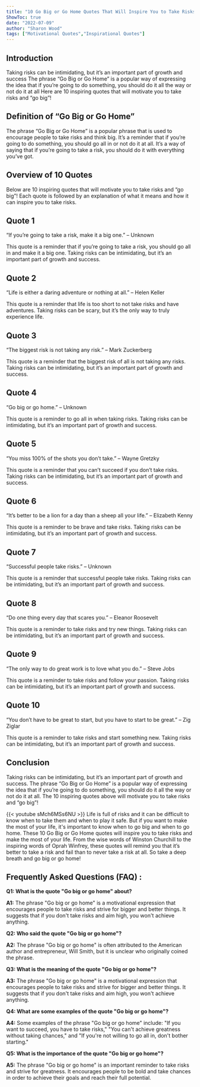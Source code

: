```yaml
---
title: "10 Go Big or Go Home Quotes That Will Inspire You to Take Risks!"
ShowToc: true 
date: "2022-07-09"
author: "Sharon Wood" 
tags: ["Motivational Quotes","Inspirational Quotes"]
---
```

## Introduction

Taking risks can be intimidating, but it’s an important part of growth and success The phrase “Go Big or Go Home” is a popular way of expressing the idea that if you’re going to do something, you should do it all the way or not do it at all Here are 10 inspiring quotes that will motivate you to take risks and “go big”!

## Definition of “Go Big or Go Home”

The phrase “Go Big or Go Home” is a popular phrase that is used to encourage people to take risks and think big. It’s a reminder that if you’re going to do something, you should go all in or not do it at all. It’s a way of saying that if you’re going to take a risk, you should do it with everything you’ve got. 

## Overview of 10 Quotes

Below are 10 inspiring quotes that will motivate you to take risks and “go big”! Each quote is followed by an explanation of what it means and how it can inspire you to take risks. 

## Quote 1

“If you’re going to take a risk, make it a big one.” – Unknown

This quote is a reminder that if you’re going to take a risk, you should go all in and make it a big one. Taking risks can be intimidating, but it’s an important part of growth and success. 

## Quote 2

“Life is either a daring adventure or nothing at all.” – Helen Keller

This quote is a reminder that life is too short to not take risks and have adventures. Taking risks can be scary, but it’s the only way to truly experience life. 

## Quote 3

“The biggest risk is not taking any risk.” – Mark Zuckerberg

This quote is a reminder that the biggest risk of all is not taking any risks. Taking risks can be intimidating, but it’s an important part of growth and success. 

## Quote 4

“Go big or go home.” – Unknown

This quote is a reminder to go all in when taking risks. Taking risks can be intimidating, but it’s an important part of growth and success. 

## Quote 5

“You miss 100% of the shots you don’t take.” – Wayne Gretzky

This quote is a reminder that you can’t succeed if you don’t take risks. Taking risks can be intimidating, but it’s an important part of growth and success. 

## Quote 6

“It’s better to be a lion for a day than a sheep all your life.” – Elizabeth Kenny

This quote is a reminder to be brave and take risks. Taking risks can be intimidating, but it’s an important part of growth and success. 

## Quote 7

“Successful people take risks.” – Unknown

This quote is a reminder that successful people take risks. Taking risks can be intimidating, but it’s an important part of growth and success. 

## Quote 8

“Do one thing every day that scares you.” – Eleanor Roosevelt

This quote is a reminder to take risks and try new things. Taking risks can be intimidating, but it’s an important part of growth and success. 

## Quote 9

“The only way to do great work is to love what you do.” – Steve Jobs

This quote is a reminder to take risks and follow your passion. Taking risks can be intimidating, but it’s an important part of growth and success. 

## Quote 10

“You don’t have to be great to start, but you have to start to be great.” – Zig Ziglar

This quote is a reminder to take risks and start something new. Taking risks can be intimidating, but it’s an important part of growth and success. 

## Conclusion

Taking risks can be intimidating, but it’s an important part of growth and success. The phrase “Go Big or Go Home” is a popular way of expressing the idea that if you’re going to do something, you should do it all the way or not do it at all. The 10 inspiring quotes above will motivate you to take risks and “go big”!

{{< youtube sMch6MSs6NU >}} 
Life is full of risks and it can be difficult to know when to take them and when to play it safe. But if you want to make the most of your life, it's important to know when to go big and when to go home. These 10 Go Big or Go Home quotes will inspire you to take risks and make the most of your life. From the wise words of Winston Churchill to the inspiring words of Oprah Winfrey, these quotes will remind you that it’s better to take a risk and fail than to never take a risk at all. So take a deep breath and go big or go home!

## Frequently Asked Questions (FAQ) :
**Q1: What is the quote "Go big or go home" about?**

**A1:** The phrase "Go big or go home" is a motivational expression that encourages people to take risks and strive for bigger and better things. It suggests that if you don't take risks and aim high, you won't achieve anything.

**Q2: Who said the quote "Go big or go home"?**

**A2:** The phrase "Go big or go home" is often attributed to the American author and entrepreneur, Will Smith, but it is unclear who originally coined the phrase.

**Q3: What is the meaning of the quote "Go big or go home"?**

**A3:** The phrase "Go big or go home" is a motivational expression that encourages people to take risks and strive for bigger and better things. It suggests that if you don't take risks and aim high, you won't achieve anything.

**Q4: What are some examples of the quote "Go big or go home"?**

**A4:** Some examples of the phrase "Go big or go home" include: "If you want to succeed, you have to take risks," "You can't achieve greatness without taking chances," and "If you're not willing to go all in, don't bother starting."

**Q5: What is the importance of the quote "Go big or go home"?**

**A5:** The phrase "Go big or go home" is an important reminder to take risks and strive for greatness. It encourages people to be bold and take chances in order to achieve their goals and reach their full potential.



